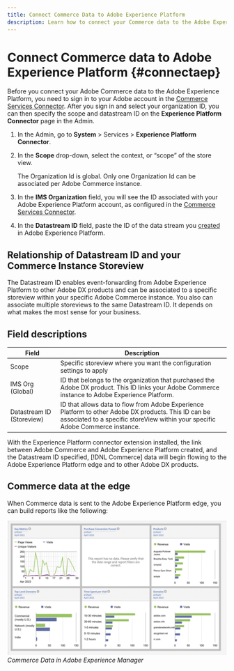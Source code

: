 ```yaml
---
title: Connect Commerce Data to Adobe Experience Platform
description: Learn how to connect your Commerce data to the Adobe Experience Platform.
---
```

# Connect Commerce data to Adobe Experience Platform {#connectaep}

Before you connect your Adobe Commerce data to the Adobe Experience Platform, you need to sign in to your Adobe account in the [Commerce Services Connector](../landing/saas.md#organizationid). After you sign in and select your organization ID, you can then specify the scope and datastream ID on the **Experience Platform Connector** page in the Admin.

1. In the Admin, go to **System** > Services > **Experience Platform Connector**.

1. In the **Scope** drop-down, select the context, or “scope” of the store view.

   The Organization Id is global. Only one Organization Id can be associated per Adobe Commerce instance.

1. In the **IMS Organization** field, you will see the ID associated with your Adobe Experience Platform account, as configured in the [Commerce Services Connector](../landing/saas.md#organizationid).

1. In the **Datastream ID** field, paste the ID of the data stream you [created](https://experienceleague.adobe.com/docs/experience-platform/edge/fundamentals/datastreams.html) in Adobe Experience Platform.

## Relationship of Datastream ID and your Commerce Instance Storeview

The Datastream ID enables event-forwarding from Adobe Experience Platform to other Adobe DX products and can be associated to a specific storeview within your specific Adobe Commerce instance. You also can associate multiple storeviews to the same Datastream ID. It depends on what makes the most sense for your business.

## Field descriptions

| Field | Description |
|--- |--- |
| Scope | Specific storeview where you want the configuration settings to apply |
| IMS Org (Global)| ID that belongs to the organization that purchased the Adobe DX product. This ID links your Adobe Commerce instance to Adobe Experience Platform. |
| Datastream ID (Storeview) | ID that allows data to flow from Adobe Experience Platform to other Adobe DX products. This ID can be associated to a specific storeView within your specific Adobe Commerce instance. |

With the Experience Platform connector extension installed, the link between Adobe Commerce and Adobe Experience Platform created, and the Datastream ID specified, [!DNL Commerce] data will begin flowing to the Adobe Experience Platform edge and to other Adobe DX products.

## Commerce data at the edge

When Commerce data is sent to the Adobe Experience Platform edge, you can build reports like the following:

![Commerce Data in Adobe Experience Manager](assets/aem-data-1.png)
_Commerce Data in Adobe Experience Manager_
